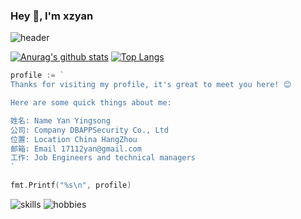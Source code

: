 ### Hey 👋, I'm xzyan

![header](http://xzyan.github.io/header.png)

[![Anurag's github stats](https://github-readme-stats.vercel.app/api?username=xzyan)](https://github.com/anuraghazra/github-readme-stats)
[![Top Langs](https://github-readme-stats.vercel.app/api/top-langs/?username=xzyan&layout=compact)](https://github.com/anuraghazra/github-readme-stats)

```go
profile := `
Thanks for visiting my profile, it's great to meet you here! 😊

Here are some quick things about me:

姓名: Name Yan Yingsong
公司: Company DBAPPSecurity Co., Ltd
位置: Location China HangZhou
邮箱: Email 17112yan@gmail.com
工作: Job Engineers and technical managers
`

fmt.Printf("%s\n", profile)
```

![skills](http://xzyan.github.io/skills.svg)
![hobbies](http://xzyan.github.io/hobbies.svg)
